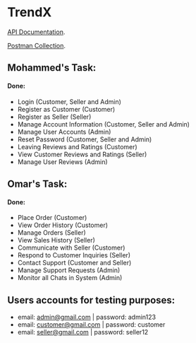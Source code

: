 # TrendX

[API Documentation](https://documenter.getpostman.com/view/26246009/2sA2rCUMEi).

[Postman Collection](https://trendx2024.postman.co/workspace/TrendX-Workspace~e5f96089-93ad-4138-8d7b-87ae78db7652/collection/26246009-659de25c-2971-4a7e-92e1-fcc1ce8acf5f?action=share&creator=26246009).

## Mohammed's Task:

#### Done:

- Login (Customer, Seller and Admin)
- Register as Customer (Customer)
- Register as Seller (Seller)
- Manage Account Information (Customer, Seller and Admin)
- Manage User Accounts (Admin)
- Reset Password (Customer, Seller and Admin)
- Leaving Reviews and Ratings (Customer)
- View Customer Reviews and Ratings (Seller)
- Manage User Reviews (Admin)

## Omar's Task:

#### Done:

- Place Order (Customer)
- View Order History (Customer)
- Manage Orders (Seller)
- View Sales History (Seller)
- Communicate with Seller (Customer)
- Respond to Customer Inquiries (Seller)
- Contact Support (Customer and Seller)
- Manage Support Requests (Admin)
- Monitor all Chats in System (Admin)

## Users accounts for testing purposes:

- email: admin@gmail.com | password: admin123
- email: customer@gmail.com | password: customer
- email: seller@gmail.com | password: seller12
